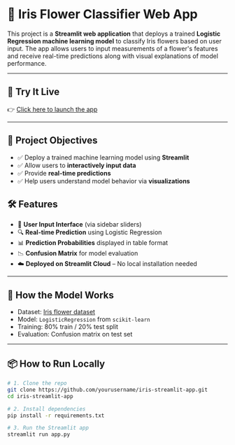 # 🌸 Iris Flower Classifier Web App

This project is a **Streamlit web application** that deploys a trained **Logistic Regression machine learning model** to classify Iris flowers based on user input. The app allows users to input measurements of a flower's features and receive real-time predictions along with visual explanations of model performance.

---
## 🚀 Try It Live

👉 [Click here to launch the app](https://week-7-app-csi-wyrkhvdmdgfep6ygtq2i8k.streamlit.app/)

---

## 🎯 Project Objectives

- ✅ Deploy a trained machine learning model using **Streamlit**
- ✅ Allow users to **interactively input data**
- ✅ Provide **real-time predictions**
- ✅ Help users understand model behavior via **visualizations**


## 🛠️ Features

- 🌿 **User Input Interface** (via sidebar sliders)
- 🔍 **Real-time Prediction** using Logistic Regression
- 📊 **Prediction Probabilities** displayed in table format
- 📉 **Confusion Matrix** for model evaluation
- ☁️ **Deployed on Streamlit Cloud** – No local installation needed

---


## 🧪 How the Model Works

- Dataset: [Iris flower dataset](https://scikit-learn.org/stable/auto_examples/datasets/plot_iris_dataset.html)
- Model: `LogisticRegression` from `scikit-learn`
- Training: 80% train / 20% test split
- Evaluation: Confusion matrix on test set

---

## 📦 How to Run Locally

```bash
# 1. Clone the repo
git clone https://github.com/yourusername/iris-streamlit-app.git
cd iris-streamlit-app

# 2. Install dependencies
pip install -r requirements.txt

# 3. Run the Streamlit app
streamlit run app.py
